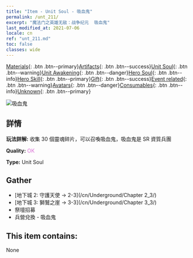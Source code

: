 ```yaml
---
title: "Item - Unit Soul - 吸血鬼"
permalink: /unt_211/
excerpt: "魔法门之英雄无敌：战争纪元  吸血鬼"
last_modified_at: 2021-07-06
locale: cn
ref: "unt_211.md"
toc: false
classes: wide
---
```

 [Materials](/ItemsCN/){: .btn .btn--primary}[Artifacts](/ItemsCN/Artifacts/){: .btn .btn--success}[Unit Soul](/ItemsCN/UnitSoul/){: .btn .btn--warning}[Unit Awakening](/ItemsCN/UnitAwakening/){: .btn .btn--danger}[Hero Soul](/ItemsCN/HeroSoul/){: .btn .btn--info}[Hero Skill](/ItemsCN/HeroSkill/){: .btn .btn--primary}[Gift](/ItemsCN/Gift/){: .btn .btn--success}[Event related](/ItemsCN/Events/){: .btn .btn--warning}[Avatars](/ItemsCN/Avatars/){: .btn .btn--danger}[Consumables](/ItemsCN/Consumables/){: .btn .btn--info}[Unknown](/ItemsCN/Unknown/){: .btn .btn--primary}

 ![吸血鬼](/images/u/ti_xixuegui.jpg)

## 詳情
 **玩法詳解:** 收集 30 個靈魂碎片，可以召喚吸血鬼，吸血鬼是 SR 資質兵團

 **Quality:** <span style="color: #DA70D6">OK</span>

 **Type:** Unit Soul

## Gather

*    [地下城 2: 守護天使 -> 2-3](/cn/Underground/Chapter 2_3/) 
*    [地下城 3: 獅鷲之崖 -> 3-3](/cn/Underground/Chapter 3_3/) 
*    祭壇招募 
*    兵營兌換 - 吸血鬼 

## This item contains:

  None

